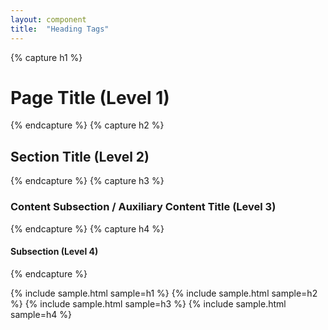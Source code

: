 ```yaml
---
layout: component
title:  "Heading Tags"
---
```


{% capture h1 %}<h1>Page Title (Level 1)</h1>{% endcapture %}
{% capture h2 %}<h2>Section Title (Level 2)</h2>{% endcapture %}
{% capture h3 %}<h3>Content Subsection / Auxiliary Content Title (Level 3)</h3>{% endcapture %}
{% capture h4 %}<h4>Subsection (Level 4)</h4>{% endcapture %}

{% include sample.html sample=h1 %}
{% include sample.html sample=h2 %}
{% include sample.html sample=h3 %}
{% include sample.html sample=h4 %}

